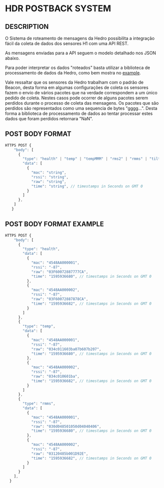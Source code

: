 # HDR POSTBACK SYSTEM

## DESCRIPTION

O Sistema de roteamento de mensagens da Hedro possibilita a integração fácil da coleta de dados dos sensores H1 com uma API REST.

As mensagens enviadas para a API seguem o modelo detalhado nos JSON abaixo.

Para poder interpretar os dados "roteados" basta utilizar a biblioteca de processamento de dados da Hedro, como bem mostra no [example](/src/postback.controller.js).

Vale ressaltar que os sensores da Hedro trabalham com o padrão de Beacon, desta forma em algumas configurações de coleta os sensores fazem o envio de vários pacotes que na verdade correspondem a um único pedido de coleta. Nestes casos pode ocorrer de alguns pacotes serem perdidos durante o processo de coleta das mensagens. Os pacotes que são perdidos são representados como uma sequencia de bytes "gggg...". Desta forma a biblioteca de processamento de dados ao tentar processar estes dados que foram perdidos retornara "NaN".

## POST BODY FORMAT

```javascript
HTTPS POST {
    "body": [
      {
        "type": "health" | "temp" | "tempMMM" | "rms2" | "rmms" | "tilt" | "fft" | "accRaw",
        "data": [
          {
            "mac": "string",
            "rssi": "string",
            "raw": "string",
            "time": "string", // timestamps in Seconds on GMT 0
          }
        ]
      },
    ]
   }
```

## POST BODY FORMAT EXAMPLE

```javascript
HTTPS POST {
    "body": [
      {
        "type": "health",
        "data": [
          {
            "mac": "4548AA000001",
            "rssi": "-87",
            "raw": "03F60072887777CA",
            "time": "1595936680", // timestamps in Seconds on GMT 0
          },
          {
            "mac": "4548AA000002",
            "rssi": "-87",
            "raw": "03F60072887878CA",
            "time": "1595936682", // timestamps in Seconds on GMT 0
          }
        ]
      },
      {
        "type": "temp",
        "data": [
          {
            "mac": "4548AA000001",
            "rssi": "-87",
            "raw": "034c011603ba07b607b207",
            "time": "1595936680", // timestamps in Seconds on GMT 0
          },
          {
            "mac": "4548AA000002",
            "rssi": "-87",
            "raw": "034c010601ba",
            "time": "1595936682", // timestamps in Seconds on GMT 0
          }
        ]
      },
      {
        "type": "rmms",
        "data": [
          {
            "mac": "4548AA000001",
            "rssi": "-87",
            "raw": "030d048501050d04040406",
            "time": "1595936680", // timestamps in Seconds on GMT 0
          },
          {
            "mac": "4548AA000002",
            "rssi": "-87",
            "raw": "03120485b001D92E",
            "time": "1595936682", // timestamps in Seconds on GMT 0
          }
        ]
      }
    ],
  }
  ```
